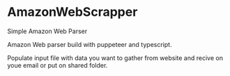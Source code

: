 # AmazonWebScrapper
Simple Amazon Web Parser


Amazon Web parser build with puppeteer and typescript. 


Populate input file with data you want to gather from website and recive on youe email or put on shared folder.
